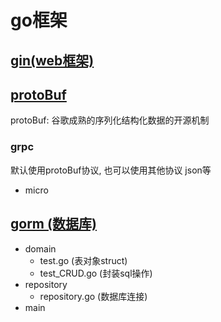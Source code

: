 # go框架

## [gin(web框架)](./gin/README.md)


## [protoBuf](./protoBuf/README.md)
protoBuf: 谷歌成熟的序列化结构化数据的开源机制

### grpc
默认使用protoBuf协议, 也可以使用其他协议 json等


- micro

## [gorm (数据库)](./gorm)

- domain
  - test.go  (表对象struct)
  - test_CRUD.go  (封装sql操作)
- repository
  - repository.go  (数据库连接)
- main